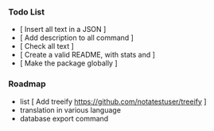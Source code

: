 ### Todo List
  - [ Insert all text in a JSON ]
  - [ Add description to all command ]
  - [ Check all text ]
  - [ Create a valid README, with stats and  ]
  - [ Make the package globally ]

### Roadmap
  - list [ Add treeify https://github.com/notatestuser/treeify ]
  - translation in various language
  - database export command